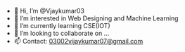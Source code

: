 - 👋 Hi, I’m @Vjaykumar03
- 👀 I’m interested in Web Designing and Machine Learning 
- 🌱 I’m currently learning CSE(IOT) 
- 💞️ I’m looking to collaborate on ...
- 📫 Contact: 03002vijaykumar07@gmail.com

<!---
Vjaykumar03/Vjaykumar03 is a ✨ special ✨ repository because its `README.md` (this file) appears on your GitHub profile.
You can click the Preview link to take a look at your changes.
--->
